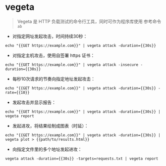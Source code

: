 # vegeta

> Vegeta 是 HTTP 负载测试的命令行工具，同时可作为程序库使用
> 参考命令 `ab` 

- 对指定网址发起攻击，时间持续30秒：

`echo "{{GET https://example.com}}" | vegeta attack -duration={{30s}}`

- 对指定主机攻击，使用自签署 https 证书：

`echo "{{GET https://example.com}}" | vegeta attack -insecure -duration={{30s}}`

- 每秒10次请求的节奏向指定地址发起攻击：

`echo "{{GET https://example.com}}" | vegeta attack -duration={{30s}} -rate={{10}}`

- 发起攻击并显示报告：

`echo "{{GET https://example.com}}" | vegeta attack -duration={{30s}} | vegeta report`

- 发起进攻，将结果绘制成图表（时延）：

`echo "{{GET https://example.com}}" | vegeta attack -duration={{30s}} | vegeta plot > {{path/to/results.html}}`

- 向指定文件里的多个地址发起进攻：

`vegeta attack -duration={{30s}} -targets=requests.txt | vegeta report`

[#]: contributors: ([李峰])